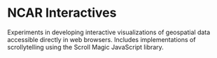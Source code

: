 # NCAR Interactives

Experiments in developing interactive visualizations of geospatial data accessible directly in web browsers. Includes implementations of scrollytelling using the Scroll Magic JavaScript library.